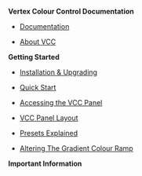 **Vertex Colour Control Documentation**

* [Documentation](documentation.md)

* [About VCC](https://github.com/Squeyed-Addons/VCC-Docs/wiki)

**Getting Started**

* [Installation & Upgrading](https://github.com/Squeyed-Addons/VCC-Docs/wiki/Installation-&-Upgrading)
* [Quick Start](https://github.com/Squeyed-Addons/VCC-Docs/wiki/Quick-Start)

* [Accessing the VCC Panel](https://github.com/Squeyed-Addons/VCC-Docs/wiki/Accessing-the-VCC-panel)
* [VCC Panel Layout](https://github.com/Squeyed-Addons/VCC-Docs/wiki/VCC-Panel-Layout)
* [Presets Explained](https://github.com/Squeyed-Addons/VCC-Docs/wiki/Presets-Explained)
* [Altering The Gradient Colour Ramp](https://github.com/Squeyed-Addons/VCC-Docs/wiki/Altering-The-Gradient-Colour-Ramp)

**Important Information**